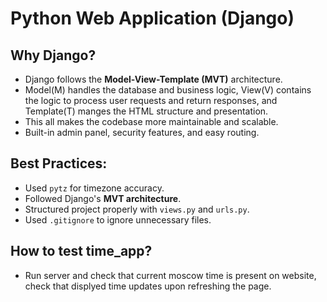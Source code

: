# Python Web Application (Django)

## Why Django?
- Django follows the **Model-View-Template (MVT)** architecture.
- Model(M) handles the database and business logic, View(V) contains the logic to process user requests and return responses, and Template(T) manges the HTML structure and presentation.
- This all makes the codebase more maintainable and scalable.
- Built-in admin panel, security features, and easy routing.

## Best Practices:
- Used `pytz` for timezone accuracy.
- Followed Django's **MVT architecture**.
- Structured project properly with `views.py` and `urls.py`.
- Used `.gitignore` to ignore unnecessary files.

## How to test time_app?
- Run server and check that current moscow time is present on website, check that displyed time updates upon refreshing the page.